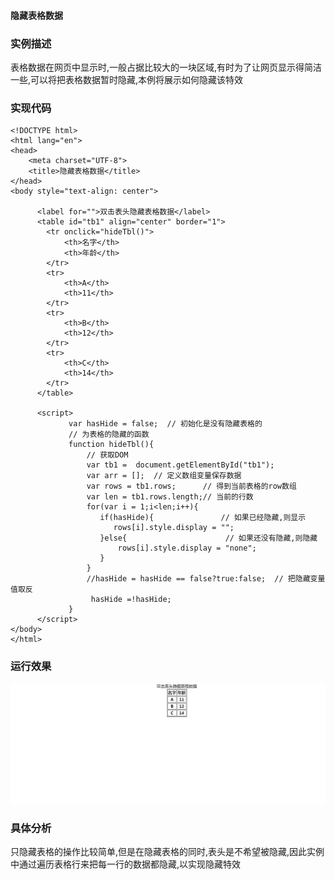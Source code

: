 #### 隐藏表格数据

### 实例描述

表格数据在网页中显示时,一般占据比较大的一块区域,有时为了让网页显示得简洁一些,可以将把表格数据暂时隐藏,本例将展示如何隐藏该特效

### 实现代码

```
<!DOCTYPE html>
<html lang="en">
<head>
	<meta charset="UTF-8">
	<title>隐藏表格数据</title>
</head>
<body style="text-align: center">
     
      <label for="">双击表头隐藏表格数据</label>
	  <table id="tb1" align="center" border="1">
	  	<tr onclick="hideTbl()">
	  		<th>名字</th>
	  		<th>年龄</th>
	  	</tr>
	  	<tr>
	  		<th>A</th>
	  		<th>11</th>
	  	</tr>
	  	<tr>
	  		<th>B</th>
	  		<th>12</th>
	  	</tr>
	  	<tr>
	  		<th>C</th>
	  		<th>14</th>
	  	</tr>
	  </table>

	  <script>
	  	     var hasHide = false;  // 初始化是没有隐藏表格的
	  	     // 为表格的隐藏的函数
	  	     function hideTbl(){
	  	     	 // 获取DOM
	  	     	 var tb1 =  document.getElementById("tb1");
	  	     	 var arr = [];  // 定义数组变量保存数据
	  	     	 var rows = tb1.rows;      // 得到当前表格的row数组
	  	     	 var len = tb1.rows.length;// 当前的行数
	  	     	 for(var i = 1;i<len;i++){
                    if(hasHide){               // 如果已经隐藏,则显示
                       rows[i].style.display = "";  
                    }else{                      // 如果还没有隐藏,则隐藏
                    	rows[i].style.display = "none";
                    }
	  	     	 }
	  	     	 //hasHide = hasHide == false?true:false;  // 把隐藏变量值取反
	  	     	  hasHide =!hasHide;
	  	     }
	  </script>
</body>
</html>
```

### 运行效果

![隐藏表格数据](img/隐藏表格数据.gif)

### 具体分析

只隐藏表格的操作比较简单,但是在隐藏表格的同时,表头是不希望被隐藏,因此实例中通过遍历表格行来把每一行的数据都隐藏,以实现隐藏特效

